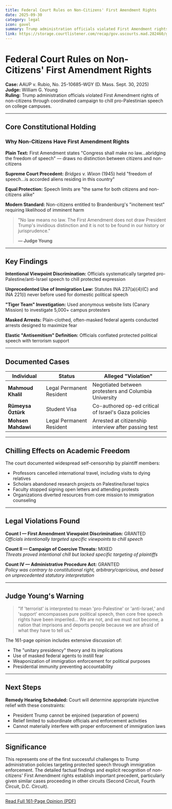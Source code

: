 ```yaml
---
title: Federal Court Rules on Non-Citizens' First Amendment Rights
date: 2025-09-30
category: legal
icon: gavel
summary: Trump administration officials violated First Amendment rights of non-citizens through coordinated campaign to chill pro-Palestinian speech on college campuses
link: https://storage.courtlistener.com/recap/gov.uscourts.mad.282460/gov.uscourts.mad.282460.261.0.pdf
---
```


# Federal Court Rules on Non-Citizens' First Amendment Rights

**Case:** AAUP v. Rubio, No. 25-10685-WGY (D. Mass. Sept. 30, 2025)  
**Judge:** William G. Young  
**Ruling:** Trump administration officials violated First Amendment rights of non-citizens through coordinated campaign to chill pro-Palestinian speech on college campuses.

---

## Core Constitutional Holding

### Why Non-Citizens Have First Amendment Rights

**Plain Text:** First Amendment states "Congress shall make no law...abridging the freedom of speech" — draws no distinction between citizens and non-citizens

**Supreme Court Precedent:** *Bridges v. Wixon* (1945) held "freedom of speech...is accorded aliens residing in this country"

**Equal Protection:** Speech limits are "the same for both citizens and non-citizens alike"

**Modern Standard:** Non-citizens entitled to Brandenburg's "incitement test" requiring likelihood of imminent harm

> "No law means no law. The First Amendment does not draw President Trump's invidious distinction and it is not to be found in our history or jurisprudence."
>
> **— Judge Young**

---

## Key Findings

**Intentional Viewpoint Discrimination:** Officials systematically targeted pro-Palestine/anti-Israel speech to chill protected expression

**Unprecedented Use of Immigration Law:** Statutes INA 237(a)(4)(C) and INA 221(i) never before used for domestic political speech

**"Tiger Team" Investigation:** Used anonymous website lists (Canary Mission) to investigate 5,000+ campus protesters

**Masked Arrests:** Plain-clothed, often-masked federal agents conducted arrests designed to maximize fear

**Elastic "Antisemitism" Definition:** Officials conflated protected political speech with terrorism support

---

## Documented Cases

| Individual | Status | Alleged "Violation" |
|------------|--------|---------------------|
| **Mahmoud Khalil** | Legal Permanent Resident | Negotiated between protesters and Columbia University |
| **Rümeysa Öztürk** | Student Visa | Co-authored op-ed critical of Israel's Gaza policies |
| **Mohsen Mahdawi** | Legal Permanent Resident | Arrested at citizenship interview after passing test |

---

## Chilling Effects on Academic Freedom

The court documented widespread self-censorship by plaintiff members:

- Professors cancelled international travel, including visits to dying relatives
- Scholars abandoned research projects on Palestine/Israel topics
- Faculty stopped signing open letters and attending protests
- Organizations diverted resources from core mission to immigration counseling

---

## Legal Violations Found

**Count I — First Amendment Viewpoint Discrimination:** GRANTED  
*Officials intentionally targeted specific viewpoints to chill speech*

**Count II — Campaign of Coercive Threats:** MIXED  
*Threats proved intentional chill but lacked specific targeting of plaintiffs*

**Count IV — Administrative Procedure Act:** GRANTED  
*Policy was contrary to constitutional right, arbitrary/capricious, and based on unprecedented statutory interpretation*

---

## Judge Young's Warning

> "If 'terrorist' is interpreted to mean 'pro-Palestine' or 'anti-Israel,' and 'support' encompasses pure political speech, then core free speech rights have been imperiled... We are not, and we must not become, a nation that imprisons and deports people because we are afraid of what they have to tell us."

The 161-page opinion includes extensive discussion of:
- The "unitary presidency" theory and its implications
- Use of masked federal agents to instill fear
- Weaponization of immigration enforcement for political purposes
- Presidential immunity preventing accountability

---

## Next Steps

**Remedy Hearing Scheduled:** Court will determine appropriate injunctive relief with these constraints:

- President Trump cannot be enjoined (separation of powers)
- Relief limited to subordinate officials and enforcement activities
- Cannot materially interfere with proper enforcement of immigration laws

---

## Significance

This represents one of the first successful challenges to Trump administration policies targeting protected speech through immigration enforcement. The detailed factual findings and explicit recognition of non-citizens' First Amendment rights establish important precedent, particularly given similar cases proceeding in other circuits (Second Circuit, Fourth Circuit, D.C. Circuit).

---

[Read Full 161-Page Opinion (PDF)](https://storage.courtlistener.com/recap/gov.uscourts.mad.282460/gov.uscourts.mad.282460.261.0.pdf)
